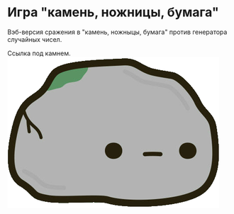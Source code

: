 # __Игра "камень, ножницы, бумага"__

Вэб-версия сражения в "камень, ножныцы, бумага" против генератора случайных чисел. 

Ссылка под камнем.
[![](./images/icon.png)](https://nameless501.github.io/rock_paper_scissors/)
